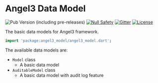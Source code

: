 # Angel3 Data Model

![Pub Version (including pre-releases)](https://img.shields.io/pub/v/angel3_model?include_prereleases)
[![Null Safety](https://img.shields.io/badge/null-safety-brightgreen)](https://dart.dev/null-safety)
[![Gitter](https://img.shields.io/gitter/room/angel_dart/discussion)](https://gitter.im/angel_dart/discussion)
[![License](https://img.shields.io/github/license/dart-backend/angel)](https://github.com/dart-backend/angel/tree/master/packages/model/LICENSE)

The basic data models for Angel3 framework.

```dart
import 'package:angel3_model/angel3_model.dart';
```

The available data models are:

* `Model` class
  * A basic data model
* `AuditableModel` class
  * A basic data model with audit log feature
